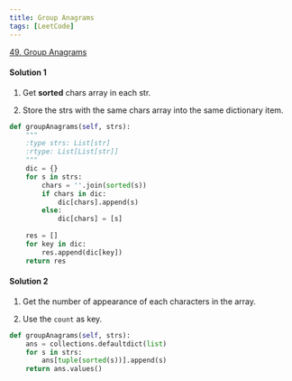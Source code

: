 ```yaml
---
title: Group Anagrams
tags: [LeetCode]
---
```


[49. Group Anagrams](https://leetcode.com/problems/group-anagrams/)
#### Solution 1  
1. Get **sorted** chars array in each str. 

1. Store the strs with the same chars array into the same dictionary item.

```python
def groupAnagrams(self, strs):
    """
    :type strs: List[str]
    :rtype: List[List[str]]
    """
    dic = {}
    for s in strs:
        chars = ''.join(sorted(s))
        if chars in dic:
            dic[chars].append(s)
        else:
            dic[chars] = [s]
    
    res = []
    for key in dic:
        res.append(dic[key])
    return res
```
#### Solution 2
1. Get the number of appearance of each characters in the array.

1. Use the `count` as key.
```python
def groupAnagrams(self, strs):
    ans = collections.defaultdict(list)
    for s in strs:
        ans[tuple(sorted(s))].append(s)
    return ans.values()
```